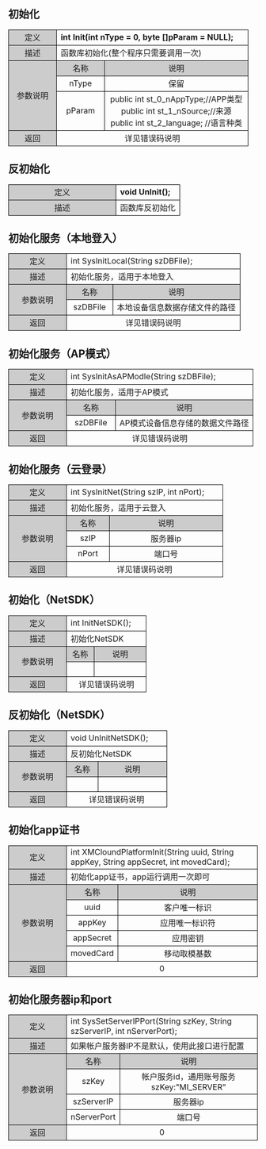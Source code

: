 ## 初始化

<style>
	table{
		border-collapse:collapse;
		width:100%;
	}
	table tr td{
		border:1px solid #000;
	}
</style>
<table >
<tr><td style="background-color:#ccc;text-align:center;width:80px;">定义</td><td colspan="2"><b>int Init(int nType = 0, byte []pParam = NULL);
</b></td><tr>
<tr><td style="background-color:#ccc;text-align:center">描述</td><td colspan="2">函数库初始化(整个程序只需要调用一次)
</td></tr>
<tr><td rowspan="3" style="background-color:#ccc;text-align:center;">参数说明</td><td style="background-color:#ccc;text-align:center;width:20%;">名称</td><td style="background-color:#ccc;text-align:center">说明
</td></tr>
<tr style="text-align:center"><td>nType</td><td>保留</td></tr>
<tr style="text-align:center"><td>pParam</td><td>public int st_0_nAppType;//APP类型
<br>public int st_1_nSource;//来源
<br>public  int  st_2_language; //语言种类</td><tr>
<tr><td style="background-color:#ccc;text-align:center">返回</td><td colspan="2" style="text-align:center";>详见错误码说明
</td><tr>
</table>

## 反初始化

<table>
<tr><td style="background-color:#ccc;text-align:center;width:200px;">定义</td><td colspan="2"><b>void UnInit();</b></td><tr>
<tr><td style="background-color:#ccc;text-align:center">描述</td><td colspan="2">函数库反初始化
</td></tr>
</table>

## 初始化服务（本地登入）

<table >
<tr><td style="background-color:#ccc;text-align:center;width:100px;">定义</td><td colspan="2">int SysInitLocal(String szDBFile);</td><tr>
<tr><td style="background-color:#ccc;text-align:center">描述</td><td colspan="2">初始化服务，适用于本地登入</td></tr>
<tr><td rowspan="2" style="background-color:#ccc;text-align:center">参数说明</td><td style="background-color:#ccc;text-align:center;width:20%;">名称</td><td style="background-color:#ccc;text-align:center">说明
</td></tr>
<tr style="text-align:center"><td>szDBFile</td><td>本地设备信息数据存储文件的路径
</td></tr>
<tr><td style="background-color:#ccc;text-align:center">返回</td><td colspan="2" style="text-align:center";>详见错误码说明</td><tr>
</table>

## 初始化服务（AP模式）

<table >
<tr><td style="background-color:#ccc;text-align:center;width:100px;">定义</td><td colspan="2">int SysInitAsAPModle(String szDBFile);
</td></tr>
<tr><td style="background-color:#ccc;text-align:center">描述</td><td colspan="2">初始化服务，适用于AP模式
</td></tr>
<tr><td rowspan="2" style="background-color:#ccc;text-align:center">参数说明</td><td style="background-color:#ccc;text-align:center;width:20%;">名称</td><td style="background-color:#ccc;text-align:center">说明
</td></tr>
<tr style="text-align:center"><td>szDBFile</td><td>AP模式设备信息存储的数据文件路径
</td></tr>
<tr><td style="background-color:#ccc;text-align:center">返回</td><td colspan="2" style="text-align:center";>详见错误码说明</td><tr>
</table>

## 初始化服务（云登录） 

<table >
<tr><td style="background-color:#ccc;text-align:center;width:100px;">定义</td><td colspan="2">int SysInitNet(String szIP, int nPort);
</td><tr>
<tr><td style="background-color:#ccc;text-align:center">描述</td><td colspan="2">初始化服务，适用于云登入
</td></tr>
<tr><td rowspan="3" style="background-color:#ccc;text-align:center">参数说明</td><td style="background-color:#ccc;text-align:center;width:20%;">名称</td><td style="background-color:#ccc;text-align:center">说明
</td></tr>
<tr><td style="text-align:center">szIP</td><td style="text-align:center">服务器ip</td></tr>
<tr><td style="text-align:center">nPort</td><td style="text-align:center">端口号</td><tr>
<tr><td style="background-color:#ccc;text-align:center">返回</td><td colspan="2" style="text-align:center";>详见错误码说明
</td><tr>
</table>

## 初始化（NetSDK）

<table >
<tr><td style="background-color:#ccc;text-align:center;width:100px;">定义</td><td colspan="2">int InitNetSDK();</td><tr>
<tr><td style="background-color:#ccc;text-align:center">描述</td><td colspan="2">初始化NetSDK</td></tr>
<tr><td rowspan="2" style="background-color:#ccc;text-align:center">参数说明</td><td style="background-color:#ccc;text-align:center;width:20%;">名称</td><td style="background-color:#ccc;text-align:center">说明
</td></tr>
<tr style="height:30px"><td></td><td></td></tr>
<tr><td style="background-color:#ccc;text-align:center">返回</td><td colspan="2" style="text-align:center";>详见错误码说明</td><tr>
</table>

## 反初始化（NetSDK）

<table>
<tr><td style="background-color:#ccc;text-align:center;width:100px;">定义</td><td colspan="2">void UnInitNetSDK();</td><tr>
<tr><td style="background-color:#ccc;text-align:center">描述</td><td colspan="2">反初始化NetSDK</td></tr>
<tr><td rowspan="2" style="background-color:#ccc;text-align:center">参数说明</td><td style="background-color:#ccc;text-align:center;width:20%;">名称</td><td style="background-color:#ccc;text-align:center">说明
</td></tr>
<tr style="height:30px"><td></td><td></td></tr>
<tr><td style="background-color:#ccc;text-align:center">返回</td><td colspan="2" style="text-align:center";>详见错误码说明</td><tr>
</table>

## 初始化app证书

<table >
<tr><td style="background-color:#ccc;text-align:center;width:100px;">定义</td><td colspan="2">int XMCloundPlatformInit(String uuid, String appKey, String appSecret, int movedCard);</td><tr>
<tr><td style="background-color:#ccc;text-align:center">描述</td><td colspan="2">初始化app证书，app运行调用一次即可
</td></tr>
<tr><td rowspan="5" style="background-color:#ccc;text-align:center">参数说明</td><td style="background-color:#ccc;text-align:center;width:20%;">名称</td><td style="background-color:#ccc;text-align:center">说明
</td></tr>
<tr style="text-align:center"><td>uuid</td><td>客户唯一标识</td></tr>
<tr style="text-align:center"><td>appKey</td><td>应用唯一标识符</td></tr>
<tr style="text-align:center"><td>appSecret</td><td>应用密钥</td></tr>
<tr style="text-align:center"><td>movedCard</td><td>移动取模基数</td></tr>
<tr><td style="background-color:#ccc;text-align:center">返回</td><td colspan="2" style="text-align:center";>0</td><tr>
</table>

## 初始化服务器ip和port

<table >
<tr><td style="background-color:#ccc;text-align:center;width:100px;">定义</td><td colspan="2">int SysSetServerIPPort(String szKey, String szServerIP, int nServerPort);
</td><tr>
<tr><td style="background-color:#ccc;text-align:center">描述</td><td colspan="2">如果帐户服务器IP不是默认，使用此接口进行配置
</td></tr>
<tr><td rowspan="4" style="background-color:#ccc;text-align:center">参数说明</td><td style="background-color:#ccc;text-align:center;width:20%;">名称</td><td style="background-color:#ccc;text-align:center">说明
</td></tr>
<tr><td style="text-align:center">szKey</td><td style="text-align:center">帐户服务id，通用账号服务szKey:"MI_SERVER"</td></tr>
<tr><td style="text-align:center">szServerIP</td><td style="text-align:center">服务器ip</td></tr>
<tr><td style="text-align:center">nServerPort</td><td style="text-align:center">端口号</td><tr>
<tr><td style="background-color:#ccc;text-align:center">返回</td><td colspan="2" style="text-align:center";>0
</td><tr>
</table>
